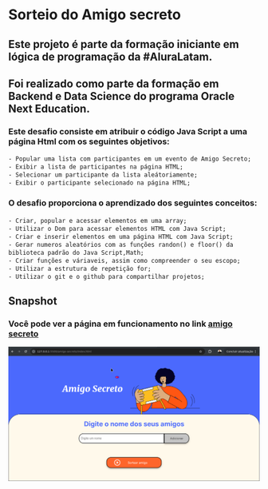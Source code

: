 # Sorteio do Amigo secreto

## Este projeto é parte da formação iniciante em lógica de programação da #AluraLatam.
## Foi realizado como parte da formação em Backend e Data Science do programa Oracle Next Education.

### Este desafio consiste em atribuir o código Java Script a uma página Html com os seguintes objetivos:

    - Popular uma lista com participantes em um evento de Amigo Secreto;
    - Exibir a lista de participantes na página HTML;
    - Selecionar um participante da lista aleátoriamente;
    - Exibir o participante selecionado na página HTML;

### O desafio proporciona o aprendizado dos seguintes conceitos:

    - Criar, popular e acessar elementos em uma array;
    - Utilizar o Dom para acessar elementos HTML com Java Script;
    - Criar e inserir elementos em uma página HTML com Java Script;
    - Gerar numeros aleatórios com as funções randon() e floor() da biblioteca padrão do Java Script,Math;
    - Criar funções e váriaveis, assim como compreender o seu escopo;
    - Utilizar a estrutura de repetição for;
    - Utilizar o git e o github para compartilhar projetos;


## Snapshot
### Você pode ver a página em funcionamento no link <a href="https://taidson-so.github.io/Alura/amigo-secreto/">amigo secreto</a>
![Alt](assets/snapshot.png "Snapshot interface page HTML")
